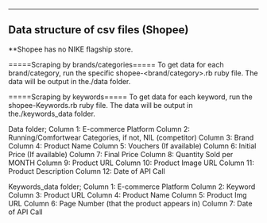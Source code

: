 ------------------------------------
Data structure of csv files (Shopee)
------------------------------------

**Shopee has no NIKE flagship store.


=====Scraping by brands/categories=====
To get data for each brand/category, run the specific shopee-<brand/category>.rb ruby file.
The data will be output in the./data folder.

=====Scraping by keywords=====
To get data for each keyword, run the shopee-Keywords.rb ruby file.
The data will be output in the./keywords_data folder.

Data folder;
Column 1: E-commerce Platform
Column 2: Running/Comfortwear Categories, if not, NIL (competitor)
Column 3: Brand
Column 4: Product Name
Column 5: Vouchers (If available)
Column 6: Initial Price (If available)
Column 7: Final Price 
Column 8: Quantity Sold per MONTH 
Column 9: Product URL
Column 10: Product Image URL
Column 11: Product Description
Column 12: Date of API Call

Keywords_data folder;
Column 1: E-commerce Platform
Column 2: Keyword
Column 3: Product URL
Column 4: Product Name
Column 5: Product Img URL
Column 6: Page Number (that the product appears in)
Column 7: Date of API Call

